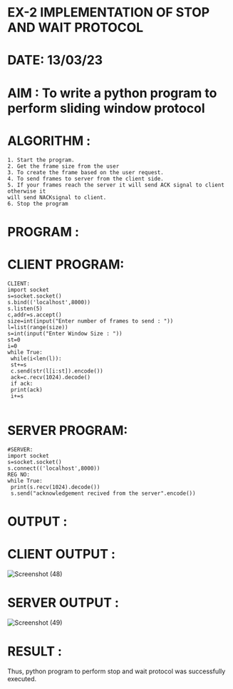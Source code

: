 # EX-2 IMPLEMENTATION OF STOP AND WAIT PROTOCOL

# DATE: 13/03/23

# AIM : To write a python program to perform sliding window protocol


# ALGORITHM :
```
1. Start the program.
2. Get the frame size from the user
3. To create the frame based on the user request.
4. To send frames to server from the client side.
5. If your frames reach the server it will send ACK signal to client otherwise it
will send NACKsignal to client.
6. Stop the program
```
# PROGRAM :

# CLIENT PROGRAM:
```
CLIENT:
import socket
s=socket.socket()
s.bind(('localhost',8000))
s.listen(5)
c,addr=s.accept()
size=int(input("Enter number of frames to send : "))
l=list(range(size))
s=int(input("Enter Window Size : "))
st=0
i=0
while True:
 while(i<len(l)):
 st+=s
 c.send(str(l[i:st]).encode())
 ack=c.recv(1024).decode()
 if ack:
 print(ack)
 i+=s
 
```
# SERVER PROGRAM:
```
#SERVER:
import socket
s=socket.socket()
s.connect(('localhost',8000))
REG NO:
while True: 
 print(s.recv(1024).decode())
 s.send("acknowledgement recived from the server".encode())
 ```

# OUTPUT :

# CLIENT OUTPUT :
![Screenshot (48)](https://github.com/ArpanBardhan/EX-2/assets/119405037/41129eb9-3323-4b33-976f-374ba3b8ef56)

# SERVER OUTPUT :
![Screenshot (49)](https://github.com/ArpanBardhan/EX-2/assets/119405037/50302d3b-4253-4a52-81d9-64f6deab0bcc)



# RESULT : 

Thus, python program to perform stop and wait protocol was successfully executed.




